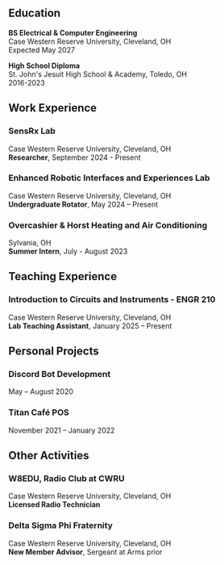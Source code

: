 <h2>Education</h2>

**BS Electrical & Computer Engineering**  
Case Western Reserve University, Cleveland, OH  
Expected May 2027  
  
**High School Diploma**  
St. John's Jesuit High School & Academy, Toledo, OH  
2016-2023
## Work Experience
### SensRx Lab
Case Western Reserve University, Cleveland, OH  
**Researcher**, September 2024 - Present  
### Enhanced Robotic Interfaces and Experiences Lab
Case Western Reserve University, Cleveland, OH  
**Undergraduate Rotator**, May 2024 – Present
### Overcashier & Horst Heating and Air Conditioning
Sylvania, OH  
**Summer Intern**, July - August 2023
## Teaching Experience
### Introduction to Circuits and Instruments - ENGR 210
Case Western Reserve University, Cleveland, OH  
**Lab Teaching Assistant**, January 2025 – Present
## Personal Projects
### Discord Bot Development  
May – August 2020  
### Titan Café POS  
November 2021 – January 2022  
## Other Activities
### W8EDU, Radio Club at CWRU
Case Western Reserve University, Cleveland, OH  
**Licensed Radio Technician**
### Delta Sigma Phi Fraternity
Case Western Reserve University, Cleveland, OH  
**New Member Advisor**, Sergeant at Arms prior